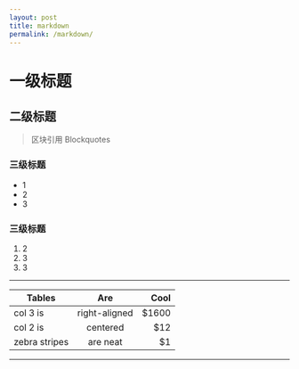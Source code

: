 ```yaml
---
layout: post
title: markdown
permalink: /markdown/
---
```




# 一级标题

## 二级标题
>区块引用 Blockquotes
### 三级标题
* 1
* 2
* 3

### 三级标题
1. 2
2. 3
3. 3
***

| Tables        | Are           | Cool  |
| ------------- |:-------------:| -----:|
| col 3 is      | right-aligned | $1600 |
| col 2 is      | centered      |   $12 |
| zebra stripes | are neat      |    $1 |

***
